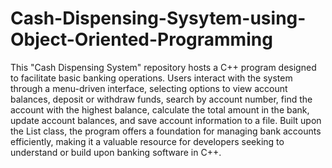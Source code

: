 # Cash-Dispensing-Sysytem-using-Object-Oriented-Programming
This "Cash Dispensing System" repository hosts a C++ program designed to facilitate basic banking operations. Users interact with the system through a menu-driven interface, selecting options to view account balances, deposit or withdraw funds, search by account number, find the account with the highest balance, calculate the total amount in the bank, update account balances, and save account information to a file. Built upon the List class, the program offers a foundation for managing bank accounts efficiently, making it a valuable resource for developers seeking to understand or build upon banking software in C++.
